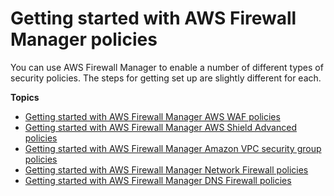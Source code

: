 # Getting started with AWS Firewall Manager policies<a name="getting-started-fms-intro"></a>

You can use AWS Firewall Manager to enable a number of different types of security policies\. The steps for getting set up are slightly different for each\. 

**Topics**
+ [Getting started with AWS Firewall Manager AWS WAF policies](getting-started-fms.md)
+ [Getting started with AWS Firewall Manager AWS Shield Advanced policies](getting-started-fms-shield.md)
+ [Getting started with AWS Firewall Manager Amazon VPC security group policies](getting-started-fms-security-group.md)
+ [Getting started with AWS Firewall Manager Network Firewall policies](getting-started-fms-network-firewall.md)
+ [Getting started with AWS Firewall Manager DNS Firewall policies](getting-started-fms-dns-firewall.md)